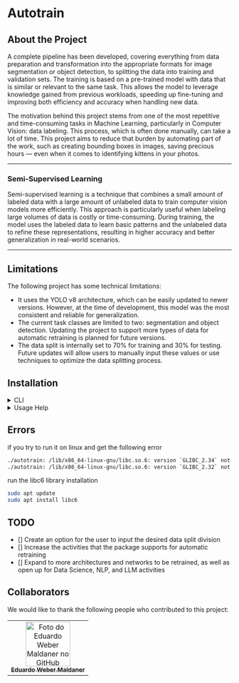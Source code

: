 # Autotrain

## About the Project

A complete pipeline has been developed, covering everything from data preparation and transformation into the appropriate formats for image segmentation or object detection, to splitting the data into training and validation sets. The training is based on a pre-trained model with data that is similar or relevant to the same task. This allows the model to leverage knowledge gained from previous workloads, speeding up fine-tuning and improving both efficiency and accuracy when handling new data.

The motivation behind this project stems from one of the most repetitive and time-consuming tasks in Machine Learning, particularly in Computer Vision: data labeling. This process, which is often done manually, can take a lot of time. This project aims to reduce that burden by automating part of the work, such as creating bounding boxes in images, saving precious hours — even when it comes to identifying kittens in your photos.

---
### Semi-Supervised Learning

Semi-supervised learning is a technique that combines a small amount of labeled data with a large amount of unlabeled data to train computer vision models more efficiently. This approach is particularly useful when labeling large volumes of data is costly or time-consuming. During training, the model uses the labeled data to learn basic patterns and the unlabeled data to refine these representations, resulting in higher accuracy and better generalization in real-world scenarios.

---
## Limitations
The following project has some technical limitations:

- It uses the YOLO v8 architecture, which can be easily updated to newer versions. However, at the time of development, this model was the most consistent and reliable for generalization.
- The current task classes are limited to two: segmentation and object detection. Updating the project to support more types of data for automatic retraining is planned for future versions.
- The data split is internally set to 70% for training and 30% for testing. Future updates will allow users to manually input these values or use techniques to optimize the data splitting process.

## Installation

<details>
<summary>CLI</summary>

- Download the build for your Operating System from the "Releases" tab.

- Clone the repository:

```bash
cd <your dir>
git clone https://github.com/brain-facens/autotrain.git

cd <your dir>/autotrain

# Install the necessary libraries
pip install -r requirements.txt
```

Note: The build you downloaded from the "Releases" tab should be placed inside the "autotrain" folder that you cloned.

Running:

- To format the dataset for segmentation:
```bash
./autotrain format segmentation --input_dir <your image directory to be formatted> --output_positive_dir <your directory to store the images that the model labeled automatically> --output_negative_dir <your directory to store the images that the model couldn't label automatically> --model <pre-trained base model to be used for labeling>
```
- To format the dataset for object detection:
```bash
./autotrain format object_detection --input_dir <your image directory to be formatted> --output_positive_dir <your directory to store the images that the model labeled automatically> --output_negative_dir <your directory to store the images that the model couldn't label automatically> --model <pre-trained base model to be used for labeling>
```
- To split the dataset:
```bash
./autotrain split_dataset --output_positive_dir <your formatted directory with COCO format to be split>
```
- To train the new model:
```bash
./autotrain train --model <base model to be retrained> --dataset_yaml <.yaml with COCO format> --device <cpu or CUDA> --epochs <number of epochs> --imgsz <image size, multiple of 32>
```
</details>
<details>
<summary>Usage Help</summary>

Need help using the project? Use the following command to better understand all available commands:

```bash
./autotrain --help
``` 

Or if you're having trouble with a specific command:

```bash
./autotrain <command> --help
```
</details>

## Errors

if you try to run it on linux and get the following error

```bash
./autotrain: /lib/x86_64-linux-gnu/libc.so.6: version `GLIBC_2.34` not found (required by ./autotrain)
./autotrain: /lib/x86_64-linux-gnu/libc.so.6: version `GLIBC_2.32` not found (required by ./autotrain)
``` 

run the libc6 library installation

```bash
sudo apt update
sudo apt install libc6
```

## TODO

- [] Create an option for the user to input the desired data split division
- [] Increase the activities that the package supports for automatic retraining
- [] Expand to more architectures and networks to be retrained, as well as open up for Data Science, NLP, and LLM activities

## Collaborators

We would like to thank the following people who contributed to this project:

<table>
  <tr>
    <td align="center">
      <a href="#">
        <img src="https://avatars.githubusercontent.com/u/86479444?s=400&u=ec56facf58f543ca43d3754cfd70c934ee2e7926&v=4" width="100px;" alt="Foto do Eduardo Weber Maldaner no GitHub"/><br>
        <sub>
          <b>Eduardo Weber Maldaner</b>
        </sub>
      </a>
    </td>
  </tr>
</table>          
